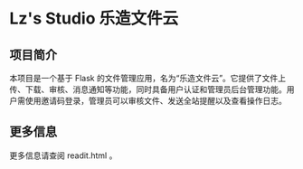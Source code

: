 # Lz's Studio 乐造文件云

## 项目简介
本项目是一个基于 Flask 的文件管理应用，名为“乐造文件云”。它提供了文件上传、下载、审核、消息通知等功能，同时具备用户认证和管理员后台管理功能。用户需使用邀请码登录，管理员可以审核文件、发送全站提醒以及查看操作日志。

## 更多信息
更多信息请查阅 readit.html 。
